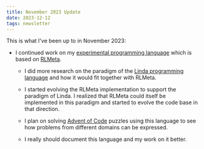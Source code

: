 ```yaml
---
title: November 2023 Update
date: 2023-12-12
tags: newsletter
---
```


This is what I've been up to in November 2023:

* I continued work on my [experimental programming
  language](https://github.com/rickardlindberg/linda-meta-oop) which is based
  on [RLMeta](/writing/rlmeta/index.html).

    * I did more research on the paradigm of the
      [Linda programming language](https://en.wikipedia.org/wiki/Linda_(coordination_language))
      and how it would fit together with RLMeta.

    * I started evolving the RLMeta implementation to support the paradigm of
      Linda. I realized that RLMeta could itself be implemented in this
      paradigm and started to evolve the code base in that direction.

    * I plan on solving [Advent of Code](https://adventofcode.com/) puzzles
      using this language to see how problems from different domains can be
      expressed.

    * I really should document this language and my work on it better.
